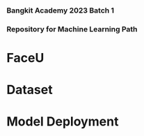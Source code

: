 ### Bangkit Academy 2023 Batch 1
### Repository for Machine Learning Path

# FaceU

# Dataset

# Model Deployment
